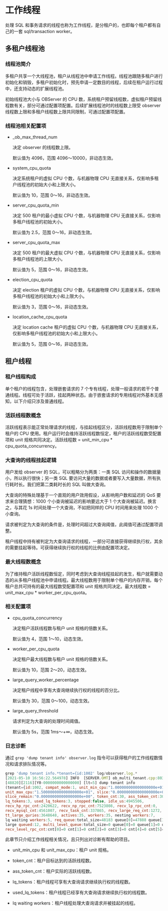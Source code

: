 # 工作线程

处理 SQL 和事务请求的线程也称为工作线程，是分租户的，也即每个租户都有自己的一套 sql/transaction worker。

## 多租户线程池

### 线程池简介

多租户共享一个大线程池，租户从线程池中申请工作线程。线程池跟随多租户进行初始化和销毁，多租户初始化时，预先申请一定数目的线程，后续在租户运行过程中，还支持动态的扩展线程池。

初始线程池大小与 OBServer 的 CPU 数，系统租户预留线程数，虚拟租户预留线程数有关，部分可通过配置项配置。后续扩展线程池时的线程数上限受 observer 线程数上限和多租户线程数上限共同限制，可通过配置项配置。

### 线程池相关配置项

* _ob_max_thread_num

  决定 observer 的线程数上限。

  默认值为 4096，范围 4096～10000，非动态生效。
  
* system_cpu_quota

  决定系统租户的虚拟 CPU 个数，与机器物理 CPU 无直接关系，仅影响多租户线程池的初始大小和上限大小。

  默认值为 10，范围 0～16，非动态生效。
  
* server_cpu_quota_min

  决定 500 租户的最小虚拟 CPU 个数，与机器物理 CPU 无直接关系，仅影响多租户线程池的初始大小。

  默认值为 2.5，范围 0～16，非动态生效。
  
* server_cpu_quota_max

  决定 500 租户的最大虚拟 CPU 个数，与机器物理 CPU 无直接关系，仅影响多租户线程池的上限大小。

  默认值为 5，范围 0～16，非动态生效。
  
* election_cpu_quota

  决定 election 租户的虚拟 CPU 个数，与机器物理 CPU 无直接关系，仅影响多租户线程池的初始大小和上限大小。

  默认值为 3，范围 0～16，非动态生效。
  
* location_cache_cpu_quota

  决定 location cache 租户的虚拟 CPU 个数，与机器物理 CPU 无直接关系，仅影响多租户线程池的初始大小和上限大小。

  默认值为 5，范围 0～16，非动态生效。
  
## 租户线程

### 租户线程构成

单个租户的线程包含，处理嵌套请求的 7 个专有线程，处理一般请求的若干个普通线程。线程可处于活跃，挂起两种状态。由于嵌套请求的专用线程对外基本无感知，以下介绍只涉及普通线程。

### 活跃线程数概念

活跃线程表示能正常处理请求的线程，与挂起线程区分，活跃线程数用于限制单个租户的 CPU 使用。租户运行时会维持活跃线程数恒定，租户的活跃线程数受配置项和 unit 规格共同决定。活跃线程数 = unit_min_cpu \* cpu_quota_concurrency。

### 大查询的线程挂起逻辑

用户发给 observer 的 SQL，可以粗略分为两类：一类 SQL 访问和操作的数据量小，所以执行很快；另一类 SQL 要访问大量的数据或者要写入大量数据，所有执行耗时长。我们把第二类耗时长的 SQL 叫做大查询。

大查询的特殊处理基于一个直观的用户效用假设，从影响用户数和延迟的 QoS 要求来合理猜想：1000 个小查询被延迟的影响要远大于 1 个大查询被延迟。换言之，与其花 1s 时间处理一个大查询，不如把同样的 CPU 时间用来处理 1000 个小查询。

请求被判定为大查询的条件是，处理时间超过大查询阈值，此阈值可通过配置项调整。

租户线程中持有被判定为大查询请求的线程，一部分可直接获得继续执行权，其余的需要挂起等待。可获得继续执行权的线程的比例由配置项决定。

### 最大线程数概念

为了维持租户活跃线程数恒定，同时考虑到大查询线程挂起的发生，租户就需要动态的从多租户线程池中申请线程。最大线程数用于限制单个租户的内存开销，每个租户总共可持有的最大线程数受配置项和 unit 规格共同决定。最大线程数 = unit_max_cpu \* worker_per_cpu_quota。

### 相关配置项

* cpu_quota_concurrency

  决定租户活跃线程数与租户 unit 规格的倍数关系。

  默认值为 4，范围 1～10，动态生效。
  
* worker_per_cpu_quota

  决定租户最大线程数与租户 unit 规格的倍数关系。

  默认值为 10，范围 2～20，动态生效。
  
* large_query_worker_percentage

  决定租户线程中享有大查询继续执行权的线程的百分比。

  默认值为 30，范围 0～100，动态生效。
  
* large_query_threshold

  请求判定为大查询的处理时间阈值。

  默认值为 5s，范围 1ms～+∞，动态生效。
  
### 日志诊断

通过 `grep 'dump tenant info' observer.log` 指令可以获得租户的工作线程数情况和请求排队情况等。

```javascript
grep 'dump tenant info.*tenant={id:1002' log/observer.log.*
[2021-05-10 16:56:22.564978] INFO  [SERVER.OMT] ob_multi_tenant.cpp:803 
[48820][2116][Y0-0000000000000000] [lt=5] dump tenant info
(tenant={id:1002, compat_mode:1, unit_min_cpu:"1.000000000000000000e+01", 
unit_max_cpu:"1.500000000000000000e+01", slice:"0.000000000000000000e+00", 
slice_remain:"0.000000000000000000e+00", token_cnt:30, ass_token_cnt:30, 
lq_tokens:3, used_lq_tokens:3, stopped:false, idle_us:4945506, 
recv_hp_rpc_cnt:2420622, recv_np_rpc_cnt:7523808, recv_lp_rpc_cnt:0, 
recv_mysql_cnt:4561007, recv_task_cnt:337865, recv_large_req_cnt:1272, 
tt_large_quries:3648648, actives:35, workers:35, nesting workers:7, 
lq waiting workers:5, req_queue:total_size=48183 queue[0]=47888 queue[1]=0 queue[2]=242 queue[3]=5 queue[4]=48 queue[5]=0 ,
large queued:12, multi_level_queue:total_size=0 queue[0]=0 queue[1]=0 queue[2]=0 queue[3]=0 queue[4]=0 queue[5]=0 queue[6]=0 queue[7]=0 , 
recv_level_rpc_cnt:cnt[0]=0 cnt[1]=0 cnt[2]=0 cnt[3]=0 cnt[4]=0 cnt[5]=165652 cnt[6]=10 cnt[7]=0 })
```

此章节只介绍工作线程相关情况，且只列出对诊断有帮助的项目。

* unit_min_cpu 和 unit_max_cpu：租户 unit 规格。

* token_cnt：租户目标达到的活跃线程数。

* ass_token_cnt：租户实际的活跃线程数。

* lq_tokens：租户线程可享有大查询请求继续执行权的线程数。

* used_lq_tokens：租户线程已经享有大查询请求继续执行权的线程数。

* lq waiting workers：租户线程处理大查询请求并被挂起的线程。

